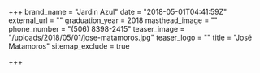 +++
brand_name = "Jardin Azul"
date = "2018-05-01T04:41:59Z"
external_url = ""
graduation_year = 2018
masthead_image = ""
phone_number = "(506) 8398-2415"
teaser_image = "/uploads/2018/05/01/jose-matamoros.jpg"
teaser_logo = ""
title = "José Matamoros"
sitemap_exclude = true

+++
